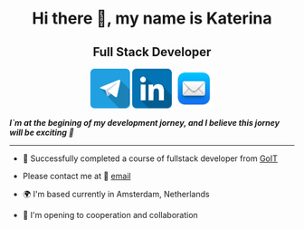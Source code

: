  <div align="center">
      <h1>Hi there 👋, my name is Katerina</h1>
      <h2>Full Stack Developer</h2>
    </div>
    <div align="center">
      <a href="https://t.me/Katerina_Riabukh"
        ><img
          src="./images/telegram_icon-icons.com_53603.png"
          alt="telegram"
          width="70"
          height="70"
      /></a>
      <a href="https://linkedin.com/in/katerinariabukh"
        ><img
          src="./images/linkedin_icon-icons.com_53609.png"
          alt="linkedin"
          width="70"
          height="70"
      /></a>
      <a href="https://katerina.riabukh@gmail.com"
        ><img
         src="./images/mail_macos_bigsur_icon_190003.png"
          alt="telegram"
          width="70"
          height="70"
      /></a>
    </div>

 ***I`m at the begining of my development jorney, and I believe this jorney will be exciting 🌟***
***
- 🏫 Successfully completed a course of fullstack developer from [GoIT](https://github.com/goitacademy)

- Please contact me at 📧 [email](mailto:katerina.riabukh@gmail.com)
 
- 🌍 I'm based currently in Amsterdam, Netherlands

- 🤝 I'm opening to cooperation and collaboration


